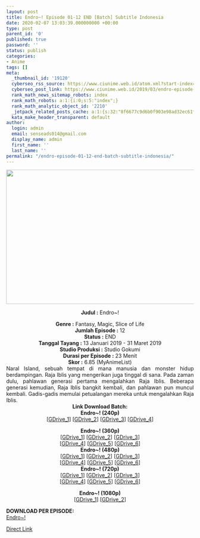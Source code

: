 ```yaml
---
layout: post
title: Endro~! Episode 01-12 END [Batch] Subtitle Indonesia
date: 2020-02-07 13:03:39.000000000 +00:00
type: post
parent_id: '0'
published: true
password: ''
status: publish
categories:
- Anime
tags: []
meta:
  _thumbnail_id: '19120'
  cyberseo_rss_source: https://www.ciunime.web.id/atom.xml?start-index=2101&max-results=150
  cyberseo_post_link: https://www.ciunime.web.id/2019/03/endro-episode-01-12-end-batch-subtitle.html
  rank_math_news_sitemap_robots: index
  rank_math_robots: a:1:{i:0;s:5:"index";}
  rank_math_analytic_object_id: '2210'
  _jetpack_related_posts_cache: a:1:{s:32:"8f6677c9d6b0f903e98ad32ec61f8deb";a:2:{s:7:"expires";i:1657925417;s:7:"payload";a:0:{}}}
  kata_make_header_transparent: default
author:
  login: admin
  email: senseads014@gmail.com
  display_name: admin
  first_name: ''
  last_name: ''
permalink: "/endro-episode-01-12-end-batch-subtitle-indonesia/"
---
```

<p>
<div style="text-align: center;">
<div style="text-align: left;">
<div class="separator" style="clear: both; text-align: center;"><img border="0" data-original-height="720" data-original-width="1280" height="360" src="{{ site.baseurl }}/assets/2020/02/Endro%257E%2521.jpg" width="640" /></div>
<p></div>
<p><b>Judul</b><b><b> </b>:</b> Endro~!</div>
<div style="text-align: center;"><b><b>Genre :</b></b> Fantasy, Magic, Slice of Life</div>
<div style="text-align: center;"><b>Jumlah Episode :</b> 12<br /><b>Status :</b> END<br /><b>Tanggal Tayang :</b> 13 Januari 2019 - 31 Maret 2019<br /><b>Studio Produksi :</b> Studio Gokumi<br /><b>Durasi per Episode :</b> 23 Menit</div>
<div style="text-align: center;"><b>Skor :</b> 6.85 (MyAnimeList)</div>
<div style="text-align: center;"></div>
<div style="text-align: justify;">Naral Island, sebuah tempat di mana manusia dan monster hidup berdampingan. Raja Iblis yang mengerikan juga tinggal di sana. Pada zaman dulu, pahlawan generasi pertama mengalahkan Raja Iblis. Beberapa generasi kemudian, Raja Iblis bangkit kembali, dan pahlawan pun muncul kembali. Gadis-gadis memulai petualangan mereka untuk mengalahkan Raja Iblis.</div>
<div style="text-align: justify;"></div>
<div style="text-align: justify;"></div>
<div style="text-align: center;"><b>Link Download Batch:</b></div>
<div style="text-align: center;">
<div style="text-align: center;"><b>Endro~! (240p)</b></div>
<div style="text-align: center;">[<a href="https://drive.google.com/uc?id=1QynFfNczESylf3KOjKyY0GtjC3xEh9Tj" target="_blank" rel="noopener">GDrive_1</a>] [<a href="https://drive.google.com/uc?id=11eFzODCPjD9vORn_CXHzlVtQ1O7bkumo" target="_blank" rel="noopener">GDrive_2</a>] [<a href="https://drive.google.com/uc?id=1phA2ARzVM8iDAJVEBk9oA9TeuvN9BqAn" target="_blank" rel="noopener">GDrive_3</a>] [<a href="https://drive.google.com/uc?id=1YKZ1zYeP8LmLE4gUbIY_5I6BPYe_MkYH" target="_blank" rel="noopener">GDrive_4</a>]</p>
</div>
</div>
<div style="text-align: center;"><b>Endro~! (360p)</b></div>
<div style="text-align: center;">[<a href="https://drive.google.com/uc?id=1cC-tgxtSXiWj7MvYFhzZIlCqocbKSukK" target="_blank" rel="noopener">GDrive_1</a>] [<a href="https://drive.google.com/uc?id=1Dv_yjhBu7i-DpApzKCNAzdq7Junezk8q" target="_blank" rel="noopener">GDrive_2</a>] [<a href="https://drive.google.com/uc?id=1Z793hPsPIwZmg9dc4INS_F73h4j5KEs5" target="_blank" rel="noopener">GDrive_3</a>]<br />[<a href="https://drive.google.com/uc?id=1zdhp2Os6B1PmiIgY4EoyU7404cAihEZP" target="_blank" rel="noopener">GDrive_4</a>] [<a href="https://drive.google.com/uc?id=1f5vkRb3qvRZ130cd3HXnkQXhXQqoQnXP" target="_blank" rel="noopener">GDrive_5</a>] [<a href="https://drive.google.com/uc?id=1aV1f_7aOYfMshoWRhEMbyNIIqE79xSi5" target="_blank" rel="noopener">GDrive_6</a>]</div>
<div style="text-align: center;"></div>
<div style="text-align: center;"><b>Endro~! (480p)</b><br />[<a href="https://drive.google.com/uc?id=1h4Z_6QcJSt9nwSk1zWcHrbhlzsx1Kp96" target="_blank" rel="noopener">GDrive_1</a>] [<a href="https://drive.google.com/uc?id=1u_BOLG4VSSdgxYISWzGm_xoBlRfJbd4h" target="_blank" rel="noopener">GDrive_2</a>] [<a href="https://drive.google.com/uc?id=1H13hhh6pFvMrcLvbgMiHvuRJQi6k02yQ" target="_blank" rel="noopener">GDrive_3</a>]<br />[<a href="https://drive.google.com/uc?id=1Jmiq8wk2YKhChqDrPcSkqtN-j1i2hZOG" target="_blank" rel="noopener">GDrive_4</a>] [<a href="https://drive.google.com/uc?id=1yx8YxCSQNRVH2FjLvQZd25Ck9LpKuGif" target="_blank" rel="noopener">GDrive_5</a>] [<a href="https://drive.google.com/uc?id=1qBwzMsiayhamYqLDMmYL-FoLE_SXFQiO" target="_blank" rel="noopener">GDrive_6</a>]</div>
<div style="text-align: center;"><b>Endro~! (720p)</b><br />[<a href="https://drive.google.com/uc?id=1Pky4d_mFh-QI9k9-dMpZKyYO6nAJKcAe" target="_blank" rel="noopener">GDrive_1</a>] [<a href="https://drive.google.com/uc?id=1ZGPI7AwxJHLKvez2g0TP5EbMuZcRfbpA" target="_blank" rel="noopener">GDrive_2</a>] [<a href="https://drive.google.com/uc?id=1HjKfZil2mYb8i9KBwCk8reSqOKXJdMke" target="_blank" rel="noopener">GDrive_3</a>]<br />[<a href="https://drive.google.com/uc?id=13ONWeQ3nfvtxQYPZKhtS7_1CmnZTfaM_" target="_blank" rel="noopener">GDrive_4</a>] [<a href="https://drive.google.com/uc?id=1BGC-zF9376zZdsPz9FLmoVBJUh5Fxe9T" target="_blank" rel="noopener">GDrive_5</a>] [<a href="https://drive.google.com/uc?id=1TEZZtmoUcKRskA_4f6PPva2vFjDjerV_" target="_blank" rel="noopener">GDrive_6</a>]</p>
<p><b>Endro~! (1080p)</b><br />[<a href="https://drive.google.com/uc?id=14V0F5tpvi1Nqw-SqWqEIBEm5SCUaPhIn" target="_blank" rel="noopener">GDrive_1</a>] [<a href="https://drive.google.com/uc?export=download&amp;id=1GtY28IQsEBKUaoyCG6wpzxD2vd6ODJtb" target="_blank" rel="noopener">GDrive_2</a>]</p>
<div style="text-align: left;"><b>DOWNLOAD PER EPISODE:</b></div>
<div style="text-align: left;"></div>
<div style="text-align: left;"><a href="https://www.ciunime.com/2019/03/endro-episode-01-12-end-batch-subtitle.html" target="_blank" rel="noopener">Endro~!</a></p>
</div>
</div>
<link rel="stylesheet" href="https://cdnjs.cloudflare.com/ajax/libs/font-awesome/4.7.0/css/font-awesome.min.css" />
<div class="divbtn"> <a href="https://handymansurrender.com/fihup8buzv?key=94550f7ce39444073321dde3b8782f97" class="btn"><i class="fa fa-download"></i> Direct Link</a> </div>
